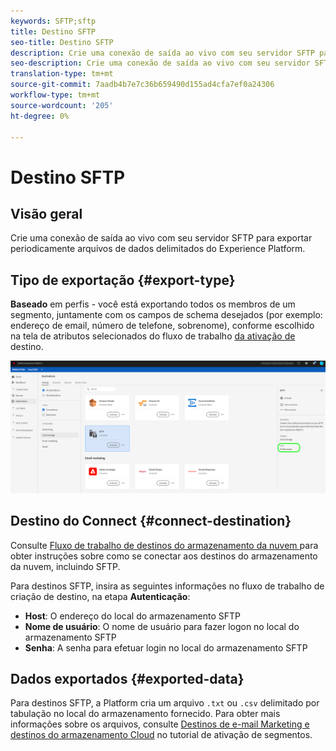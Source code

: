 ```yaml
---
keywords: SFTP;sftp
title: Destino SFTP
seo-title: Destino SFTP
description: Crie uma conexão de saída ao vivo com seu servidor SFTP para exportar periodicamente arquivos de dados delimitados do Experience Platform.
seo-description: Crie uma conexão de saída ao vivo com seu servidor SFTP para exportar periodicamente arquivos de dados delimitados do Experience Platform.
translation-type: tm+mt
source-git-commit: 7aadb4b7e7c36b659490d155ad4cfa7ef0a24306
workflow-type: tm+mt
source-wordcount: '205'
ht-degree: 0%

---
```



# Destino SFTP

## Visão geral

Crie uma conexão de saída ao vivo com seu servidor SFTP para exportar periodicamente arquivos de dados delimitados do Experience Platform.

## Tipo de exportação {#export-type}

**Baseado**  em perfis - você está exportando todos os membros de um segmento, juntamente com os campos de schema desejados (por exemplo: endereço de email, número de telefone, sobrenome), conforme escolhido na tela de atributos selecionados do fluxo de trabalho [ da ativação de ](../../ui/activate-destinations.md#select-attributes)destino.

![Tipo de exportação baseado em perfil SFTP](../../assets/catalog/cloud-storage/sftp/catalog.png)

## Destino do Connect {#connect-destination}

Consulte [Fluxo de trabalho de destinos do armazenamento da nuvem ](./workflow.md)para obter instruções sobre como se conectar aos destinos do armazenamento da nuvem, incluindo SFTP.

Para destinos SFTP, insira as seguintes informações no fluxo de trabalho de criação de destino, na etapa **Autenticação**:

* **Host**: O endereço do local do armazenamento SFTP
* **Nome de usuário**: O nome de usuário para fazer logon no local do armazenamento SFTP
* **Senha**: A senha para efetuar login no local do armazenamento SFTP

## Dados exportados {#exported-data}

Para destinos SFTP, a Platform cria um arquivo `.txt` ou `.csv` delimitado por tabulação no local do armazenamento fornecido. Para obter mais informações sobre os arquivos, consulte [Destinos de e-mail Marketing e destinos do armazenamento Cloud](../../ui/activate-destinations.md#esp-and-cloud-storage) no tutorial de ativação de segmentos.